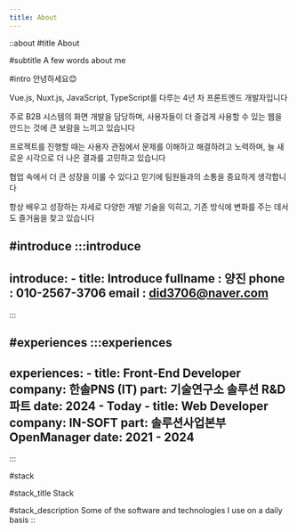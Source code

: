 ```yaml
---
title: About
---
```


::about
#title
About

#subtitle
A few words about me

#intro
안녕하세요😊

Vue.js, Nuxt.js, JavaScript, TypeScript를 다루는 4년 차 프론트엔드 개발자입니다

주로 B2B 시스템의 화면 개발을 담당하며, 사용자들이 더 즐겁게 사용할 수 있는 웹을 만드는 것에 큰 보람을 느끼고 있습니다

프로젝트를 진행할 때는 사용자 관점에서 문제를 이해하고 해결하려고 노력하며, 늘 새로운 시각으로 더 나은 결과를 고민하고 있습니다

협업 속에서 더 큰 성장을 이룰 수 있다고 믿기에 팀원들과의 소통을 중요하게 생각합니다

항상 배우고 성장하는 자세로 다양한 개발 기술을 익히고, 기존 방식에 변화를 주는 데서도 즐거움을 찾고 있습니다

#introduce
  :::introduce
  ---
  introduce:
    - title: Introduce
      fullname : 양진
      phone : 010-2567-3706
      email : did3706@naver.com
  ---
  :::


#experiences
  :::experiences
  ---
  experiences:
    - title: Front-End Developer
      company: 한솔PNS (IT)
      part: 기술연구소 솔루션 R&D 파트
      date: 2024 - Today
    - title: Web Developer
      company: IN-SOFT
      part: 솔루션사업본부 OpenManager
      date: 2021 - 2024 
  ---
  :::

#stack

#stack_title
Stack

#stack_description
Some of the software and technologies I use on a daily basis
::
